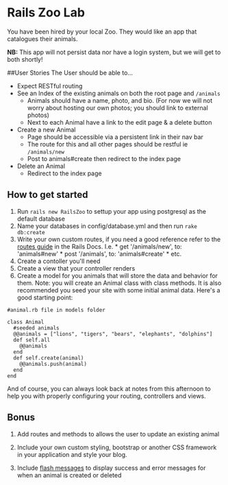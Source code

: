 # Rails Zoo Lab

You have been hired by your local Zoo. They would like an app that catalogues their animals.


**NB:** This app will not persist data nor have a login system, but we will get to both shortly!

##User Stories
The User should be able to...

* Expect RESTful routing
* See an Index of the existing animals on both the root page and `/animals`
	* Animals should have a name, photo, and bio. (For now we will not worry about hosting our own photos; you should link to external photos)
	* Next to each Animal have a link to the edit page & a delete button
* Create a new Animal
	* Page should be accessible via a persistent link in their nav bar
	* The route for this and all other pages should be restful ie `/animals/new`
	* Post to animals#create then redirect to the index page
* Delete an Animal
  * Redirect to the index page


## How to get started

1. Run `rails new RailsZoo` to settup your app using postgresql as the default database
2. Name your databases in config/database.yml and then run `rake db:create`
3. Write your own custom routes, if you need a good reference refer to the [routes guide](http://guides.rubyonrails.org/routing.html#crud-verbs-and-actions) in the Rails Docs. I.e.
		* get '/animals/new', to: 'animals#new'
		* post '/animals', to: 'animals#create'
		* etc.
4. Create a contoller you'll need
5. Create a view that your controller renders
6. Create a model for you animals that will store the data and behavior for them. Note: you will create an Animal class with class methods. It is also recommended you seed your site with some initial animal data. Here's a good starting point:

```
#animal.rb file in models folder

class Animal
  #seeded animals
  @@animals = ["lions", "tigers", "bears", "elephants", "dolphins"]
  def self.all
    @@animals
  end
  def self.create(animal)
    @@animals.push(animal)
  end
end

```


And of course, you can always look back at notes from this afternoon to help you with properly configuring your routing, controllers and views.


## Bonus

1. Add routes and methods to allows the user to update an existing animal

2. Include your own custom styling, bootstrap or another CSS framework in your application and style your blog.

3. Include [flash messages](http://guides.rubyonrails.org/action_controller_overview.html#the-flash) to display success and error messages for when an animal is created or deleted



